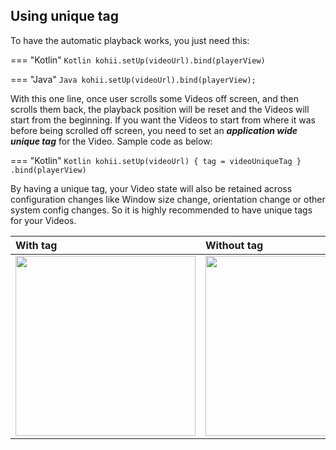 ## Using unique tag

To have the automatic playback works, you just need this:

=== "Kotlin"
    ```Kotlin
    kohii.setUp(videoUrl).bind(playerView)
    ```

=== "Java"
    ```Java
    kohii.setUp(videoUrl).bind(playerView);
    ```

With this one line, once user scrolls some Videos off screen, and then scrolls them back, the playback position will be reset and the Videos will start from the beginning. If you want the Videos to start from where it was before being scrolled off screen, you need to set an **_application wide unique tag_** for the Video. Sample code as below:

=== "Kotlin"
    ```Kotlin
    kohii.setUp(videoUrl) {
      tag = videoUniqueTag
    }
        .bind(playerView)
    ```

By having a unique tag, your Video state will also be retained across configuration changes like Window size change, orientation change or other system config changes. So it is highly recommended to have unique tags for your Videos.

| With tag                                            | Without tag                                            |
| :-------------------------------------------------- | :----------------------------------------------------- |
| <img src="../../../assets/kohii_with_tag.gif" width="288"/> | <img src="../../../assets/kohii_without_tag.gif" width="288"/> |
